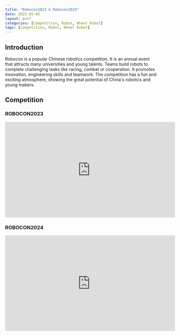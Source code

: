```yaml
---
title: "Robocon2023 & Robocon2024"
date: 2025-05-05
layout: post
categories: [Competition, Robot, Wheel Robot]
tags: [Competition, Robot, Wheel Robot]
---
```


## Introduction
Robocon is a popular Chinese robotics competition. It is an annual event that attracts many universities and young talents. Teams build robots to complete challenging tasks like racing, combat or cooperation. It promotes innovation, engineering skills and teamwork. The competition has a fun and exciting atmosphere, showing the great potential of China's robotics and young makers.


## Competition
### ROBOCON2023
<html>
<body>
<div style="text-align: center">
  <iframe width="560" height="315" src="https://www.youtube.com/embed/ATvDr2iYxus?si=at3oAyKHRXBd5Bir" title="YouTube video player" frameborder="0" allow="accelerometer; autoplay; clipboard-write; encrypted-media; gyroscope; picture-in-picture; web-share" referrerpolicy="strict-origin-when-cross-origin" allowfullscreen></iframe>
</div>
</body>
</html>

### ROBOCON2024
<html>
<body>
<div style="text-align: center">
  <iframe width="560" height="315" src="https://www.youtube.com/embed/q6NofgzVdaM?si=UOOMZ-KN1lPF5J1J" title="YouTube video player" frameborder="0" allow="accelerometer; autoplay; clipboard-write; encrypted-media; gyroscope; picture-in-picture; web-share" referrerpolicy="strict-origin-when-cross-origin" allowfullscreen></iframe>
</div>
</body>
</html>



<!-- ## Method
![hil hyper](/images/hil/hil_hyper.png) -->

<!-- The video shows a robot imitation learning experiment based on ROS/Gazebo. In the simulation environment, a robotic arm is operating a red and blue cube on the workbench. The "color_image" window in the top left corner displays the image information from the perspective of the robotic arm. This experiment aims to train the robot to complete cube manipulation tasks through imitation learning. -->

<!-- > A preprint of the paper is available at <kbd><a href="https://arxiv.org/abs/2404.12220" target="_blank" style="text-decoration: none; color: inherit;" >arXiv</a></kbd>
{: .prompt-tip } -->

<!-- , which is submitted to IEEE/RSJ International Conference on Intelligent Robots and Systems (IROS), 2024 -->

<!-- ## Motivation -->
<!-- ![Motivation](/images/slednav/sledinspir.bmp) -->


<!-- The figure presents a training process based on action block imitation learning.  In Step 1, it samples data from a demo dataset, including RGB images and joints information, to form an action sequence.  Step 2 involves inferring z through a transformer encoder with self - attention blocks, embedding joints and action sequences.  In Step 3, it uses a ResNet18 and transformer encoder and decoder to predict the action sequence, incorporating position embeddings and linear layers to output the predicted actions. -->

<!-- ![Physhical Curves](/images/arm/physical_curves.png) -->

<!-- The figure illustrates a Transformer - based testing process for predicting action sequences. ResNet18 extracts features from images of four cameras. These features, combined with sinusoidal position embeddings, are fed into a Transformer encoder. The encoder processes them and passes to a Transformer decoder, which generates the predicted action sequence with the aid of position embeddings. -->


<!-- ![Experiment](/images/slednav/sledtest.bmp)
**Experiment result**: tractor average speed **<font color="red">≈1m/s</font>**, trailer position error **<font color="red"><10cm</font>**, and trailer yaw angle error **<font color="red"><5.25°</font>** (calculated by motion capture system) -->